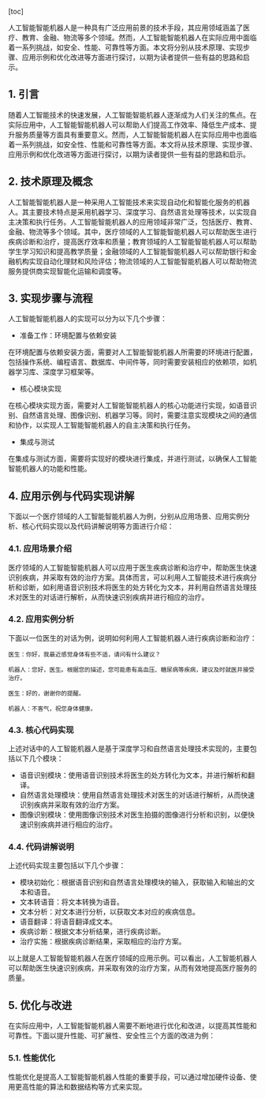
[toc]                    
                
                
人工智能智能机器人是一种具有广泛应用前景的技术手段，其应用领域涵盖了医疗、教育、金融、物流等多个领域。然而，人工智能智能机器人在实际应用中面临着一系列挑战，如安全、性能、可靠性等方面。本文将分别从技术原理、实现步骤、应用示例和优化改进等方面进行探讨，以期为读者提供一些有益的思路和启示。

## 1. 引言

随着人工智能技术的快速发展，人工智能智能机器人逐渐成为人们关注的焦点。在实际应用中，人工智能智能机器人可以帮助人们提高工作效率、降低生产成本、提升服务质量等方面具有重要意义。然而，人工智能智能机器人在实际应用中也面临着一系列挑战，如安全性、性能和可靠性等方面。本文将从技术原理、实现步骤、应用示例和优化改进等方面进行探讨，以期为读者提供一些有益的思路和启示。

## 2. 技术原理及概念

人工智能智能机器人是一种采用人工智能技术来实现自动化和智能化服务的机器人。其主要技术特点是采用机器学习、深度学习、自然语言处理等技术，以实现自主决策和执行任务。人工智能智能机器人的应用领域非常广泛，包括医疗、教育、金融、物流等多个领域。其中，医疗领域的人工智能智能机器人可以帮助医生进行疾病诊断和治疗，提高医疗效率和质量；教育领域的人工智能智能机器人可以帮助学生学习知识和提高教学质量；金融领域的人工智能智能机器人可以帮助银行和金融机构实现自动化理财和风险评估；物流领域的人工智能智能机器人可以帮助物流服务提供商实现智能化运输和调度等。

## 3. 实现步骤与流程

人工智能智能机器人的实现可以分为以下几个步骤：

- 准备工作：环境配置与依赖安装

在环境配置与依赖安装方面，需要对人工智能智能机器人所需要的环境进行配置，包括操作系统、编程语言、数据库、中间件等，同时需要安装相应的依赖项，如机器学习库、深度学习框架等。

- 核心模块实现

在核心模块实现方面，需要对人工智能智能机器人的核心功能进行实现，如语音识别、自然语言处理、图像识别、机器学习等。同时，需要注意实现模块之间的通信和协作，以实现人工智能智能机器人的自主决策和执行任务。

- 集成与测试

在集成与测试方面，需要将实现好的模块进行集成，并进行测试，以确保人工智能智能机器人的功能和性能。

## 4. 应用示例与代码实现讲解

下面以一个医疗领域的人工智能智能机器人为例，分别从应用场景、应用实例分析、核心代码实现以及代码讲解说明等方面进行介绍：

### 4.1. 应用场景介绍

医疗领域的人工智能智能机器人可以应用于医生疾病诊断和治疗中，帮助医生快速识别疾病，并采取有效的治疗方案。具体而言，可以利用人工智能技术进行疾病分析和诊断，如利用语音识别技术将医生的处方转化为文本，并利用自然语言处理技术对医生的对话进行解析，从而快速识别疾病并进行相应的治疗。

### 4.2. 应用实例分析

下面以一位医生的对话为例，说明如何利用人工智能机器人进行疾病诊断和治疗：

```
医生：你好，我最近感觉身体有些不适，请问有什么建议？

机器人：您好，医生。根据您的描述，您可能患有高血压、糖尿病等疾病，建议及时就医并接受治疗。

医生：好的，谢谢你的提醒。

机器人：不客气，祝您身体健康。
```

### 4.3. 核心代码实现

上述对话中的人工智能机器人是基于深度学习和自然语言处理技术实现的，主要包括以下几个模块：

- 语音识别模块：使用语音识别技术将医生的处方转化为文本，并进行解析和翻译。
- 自然语言处理模块：使用自然语言处理技术对医生的对话进行解析，从而快速识别疾病并采取有效的治疗方案。
- 图像识别模块：使用图像识别技术对医生拍摄的图像进行分析和识别，以便快速识别疾病并进行相应的治疗。

### 4.4. 代码讲解说明

上述代码实现主要包括以下几个步骤：

- 模块初始化：根据语音识别和自然语言处理模块的输入，获取输入和输出的文本和语音。
- 文本转语音：将文本转换为语音。
- 文本分析：对文本进行分析，以获取文本对应的疾病信息。
- 语音翻译：将语音翻译成文本。
- 疾病诊断：根据文本分析结果，进行疾病诊断。
- 治疗实施：根据疾病诊断结果，采取相应的治疗方案。

以上就是人工智能智能机器人在医疗领域的应用示例。可以看出，人工智能机器人可以帮助医生快速识别疾病，并采取有效的治疗方案，从而有效地提高医疗服务的质量。

## 5. 优化与改进

在实际应用中，人工智能智能机器人需要不断地进行优化和改进，以提高其性能和可靠性。下面以提升性能、可扩展性、安全性三个方面的改进为例：

### 5.1. 性能优化

性能优化是提高人工智能智能机器人性能的重要手段，可以通过增加硬件设备、使用更高性能的算法和数据结构等方式来实现。

